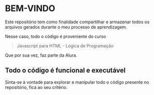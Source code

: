 # BEM-VINDO 


Este repositório tem como finalidade compartilhar e armazenar todos os arquivos gerados durante o meu processo de aprendizagem.

Nesse caso, todo o código é proveniente do curso

> Javascript para HTML - Lógica de Programação

Que por sua vez, faz parte da Alura.

## Todo o código é funcional e executável

Sinta-se à vontade para explorar e manipular todo o código presente no repositório, fica ao seu critério.
